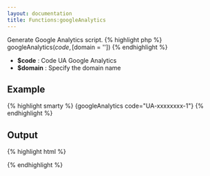 ```yaml
---
layout: documentation
title: Functions:googleAnalytics
---
```


Generate Google Analytics script.
{% highlight php %}
googleAnalytics($code, [$domain = ''])
{% endhighlight %}

* **$code** : Code UA Google Analytics
* **$domain** : Specify the domain name

## Example
{% highlight smarty %}
{googleAnalytics code="UA-xxxxxxxx-1"}
{% endhighlight %}

## Output
{% highlight html %}
<script>
	var _gaq = _gaq || [];
	_gaq.push(['_setAccount', 'UA-xxxxxxxx-1']);
	
	_gaq.push(['_setAllowLinker', true]);
	_gaq.push(['_trackPageview']);

	(function() {
	var ga = document.createElement('script'); ga.type = 'text/javascript';
	  ga.async = true;
	ga.src = ('https:' == document.location.protocol ? 'https://ssl' :
	  'http://www') + '.google-analytics.com/ga.js';
	var s = document.getElementsByTagName('script')[0];
	  s.parentNode.insertBefore(ga, s);
	})();
</script>
{% endhighlight %}
